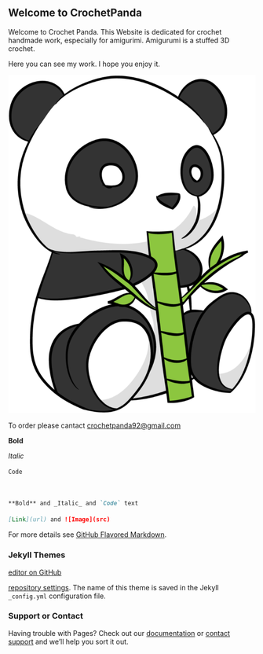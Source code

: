 ## Welcome to CrochetPanda

Welcome to Crochet Panda. This Website is dedicated for crochet handmade work, especially for amigurimi.
Amigurumi is a stuffed 3D crochet.

Here you can see my work. I hope you enjoy it. 



![Panda photo](panda.png)


To order please cantact crochetpanda92@gmail.com

**Bold** 

_Italic_

`Code`
```markdown


**Bold** and _Italic_ and `Code` text

[Link](url) and ![Image](src)
```

For more details see [GitHub Flavored Markdown](https://guides.github.com/features/mastering-markdown/).

### Jekyll Themes


[editor on GitHub](https://github.com/efp92/efp92.github.io/edit/master/index.md) 

[repository settings](https://github.com/efp92/efp92.github.io/settings). The name of this theme is saved in the Jekyll `_config.yml` configuration file.

### Support or Contact

Having trouble with Pages? Check out our [documentation](https://help.github.com/categories/github-pages-basics/) or [contact support](https://github.com/contact) and we’ll help you sort it out.
